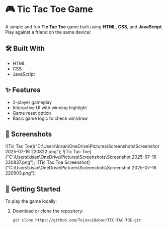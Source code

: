 # 🎮 Tic Tac Toe Game

A simple and fun **Tic Tac Toe** game built using **HTML**, **CSS**, and **JavaScript**. Play against a friend on the same device!

## 🛠️ Built With

- HTML
- CSS
- JavaScript

## ✨ Features

- 2-player gameplay
- Interactive UI with winning highlight
- Game reset option
- Basic game logic to check win/draw

## 📸 Screenshots

![Tic Tac Toe]("C:\Users\kisan\OneDrive\Pictures\Screenshots\Screenshot 2025-07-16 220822.png");
![Tic Tac Toe]("C:\Users\kisan\OneDrive\Pictures\Screenshots\Screenshot 2025-07-16 220837.png");
![Tic Tac Toe Screenshot]("C:\Users\kisan\OneDrive\Pictures\Screenshots\Screenshot 2025-07-16 220903.png");




## 🚀 Getting Started

To play the game locally:

1. Download or clone the repository:
   ```bash
   git clone https://github.com/TejasviBabar/TIC-TAC-TOE.git
